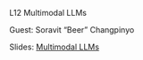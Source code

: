 L12 Multimodal LLMs

Guest: Soravit “Beer” Changpinyo

Slides: [Multimodal LLMs](multimodal_llms_chula_april212025_soravit_changpinyo.pdf)
